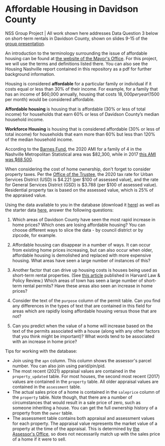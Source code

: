 # Affordable Housing in Davidson County

NSS Group Project | All work shown here addresses Data Question 3 below on short-term rentals in Davidson County, shown on slides 9-15 of the [group presentation](https://docs.google.com/presentation/d/1HXmrIHBnbMyCL53HQRva7tJTM2jBXh1TZq0Ixmpu-50/edit#slide=id.gd7cc4578e4_1_153).

An introduction to the terminology surrounding the issue of affordable housing can be found at [the website of the Mayor's Office](https://www.nashville.gov/Mayors-Office/Economic-Opportunity/Affordable-Housing-Basics.aspx). For this project, we will use the terms and definitions listed there. You can also see the Housing Nashville report contained in this repository as a pdf for further background information.

Housing is considered **affordable** for a particular family or individual if it costs equal or less than 30% of their income. For example, for a family that has an income of $60,000 annually, housing that costs $18,000 per year ($1500 per month) would be considered affordable.

**Affordable housing** is housing that is affordable (30% or less of total income) for households that earn 60% or less of Davidson County’s median household income.

**Workforce Housing** is housing that is considered affordable (30% or less of total income) for households that earn more than 60% but less than 120% of the median household income.

According to the [Barnes Fund](https://www.nashville.gov/Portals/0/SiteContent/MayorsOffice/docs/AffordableHousing/BarnesFund-AnnualReport-2020.pdf), the 2020 AMI for a family of 4 in the Nashville Metropolitan Statistical area was $82,300, while in 2017 [this AMI was $68,500](https://www.noahtn.org/ah_glossary). 

When considering the cost of home ownership, don't forget to consider property taxes. Per the [Office of the Trustee](https://www.nashville.gov/Trustee/Real-Property-Taxes.aspx), the 2020 tax rate for Urban Services District (USD) is $4.221 (per $100 of assessed value), and the rate for General Services District (GSD) is $3.788 (per $100 of assessed value). Residential property tax is based on the assessed value, which is 25% of the appraised value.

Using the data available to you in the database (download it [here](https://drive.google.com/file/d/1alzdC5UP6UhPJJRFaEs36pAouSaNGp92/view?usp=sharing)) as well as the starter data [here](https://drive.google.com/file/d/1Dck-_JqzwT446PtbcTEXiRE0t49hGXaT/view?usp=sharing), answer the following questions: 

1. Which areas of Davidson County have seen the most rapid increase in home prices? Which ones are losing affordable housing? You can choose different ways to slice the data - by council district or by zipcode, for example.

2. Affordable housing can disappear in a number of ways. It can occur from existing home prices increasing, but can also occur when older, affordable housing is demolished and replaced with more expensive housing. What areas have seen a large number of instances of this?

3. Another factor that can drive up housing costs is houses being used as short-term rental properties. (See [this article](https://harvardlpr.com/wp-content/uploads/sites/20/2016/02/10.1_10_Lee.pdf) published in Harvard Law & Policy Review.) Which areas of town has seen a large number of short-term rental permits? Have these areas also seen an increase in home prices?

4. Consider the text of the `purpose` column of the permit table. Can you find any differences in the types of text that are contained in this field for areas which are rapidly losing affordable housing versus those that are not? 

5. Can you predict when the value of a home will increase based on the text of the permits associated with a house (along with any other factors that you think might be important)? What words tend to be associated with an increase in home price?

Tips for working with the database:
* Join using the `apn` column. This column shows the assessor's parcel number. You can also join using parid/pin/pid.
* The most recent (2021) appraisal values are contained in the `property_updated` table. For most houses, the second most recent (2017) values are contained in the `property` table. All older appraisal values are contained in the `assessment` table.
* The actual sales price of a home is contained in the `saleprice` column of the `property` table. Note though, that there are a number of circumstances that would result in a sale price of zero, such as someone inheriting a house. You can get the full ownership history of a property from the `owner` table.
* The assessment table contains both appraisal and assessment values for each property. The appraisal value represents the market value of a property at the time of the appraisal. This is determined by [the Assessor's Office](https://www.padctn.org/), so does not necessarily match up with the sales price of a home if it were to sell.